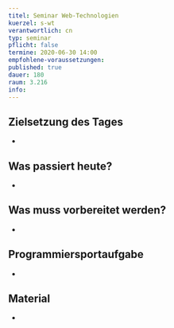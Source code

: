 ```yaml
---
titel: Seminar Web-Technologien
kuerzel: s-wt
verantwortlich: cn
typ: seminar
pflicht: false
termine: 2020-06-30 14:00
empfohlene-voraussetzungen: 
published: true
dauer: 180
raum: 3.216
info: 
---
```


## Zielsetzung des Tages
-
<!--
- alle haben einen guten Überblick über die Startphase des Projekts
- wir haben Teams und Arbeitspakete überprüft und ggf. neu ausgerichtet
- wir haben einen kleine Programmiersportaufgabe gelöst
-->

## Was passiert heute?
-
<!--
- Retrospektive zum Projektstart
- Programmiersportaufgabe: hier stehen zwei Themen zur Auswahl (siehe unten)
-->

## Was muss vorbereitet werden?
-
<!--
- jedes Team sollte seinen Projektteil kurz vorstellen und kritisch reflektieren
-->

## Programmiersportaufgabe
-
<!--
Folgende Themen stehen zu Auswahl:

- Überarbeitung des Hacks von vor zwei Wochen (MI News Integration). Diesmal mit dem Wissen aus dem React Workshop
- HandsOn PageSpeed Analyse und Optimierung
-->

## Material
-
<!--
- [Removing Friction In UX: Last-Minute Travel Planning And Activity Booking (A Case Study)](https://www.smashingmagazine.com/2017/08/removing-friction-ux-last-minute-travel-planning-activity-booking/)
- [Sven Schiffer: Identiﬁkation und Evaluation von Maßnahmen zur efﬁzienten Performanceoptimierung eines web-basierten Buchungsprozesses](../material/pp-dokumentation-sven_schiffer.pdf)
- [Bandwidth Calculator](https://www.omnicalculator.com/other/bandwidth)
- [2G, 3G, 4G & 5G Download Speeds](https://kenstechtips.com/index.php/download-speeds-2g-3g-and-4g-actual-meaning)
- [Lighthouse Extension](https://chrome.google.com/webstore/detail/lighthouse/blipmdconlkpinefehnmjammfjpmpbjk?hl=de)
-->